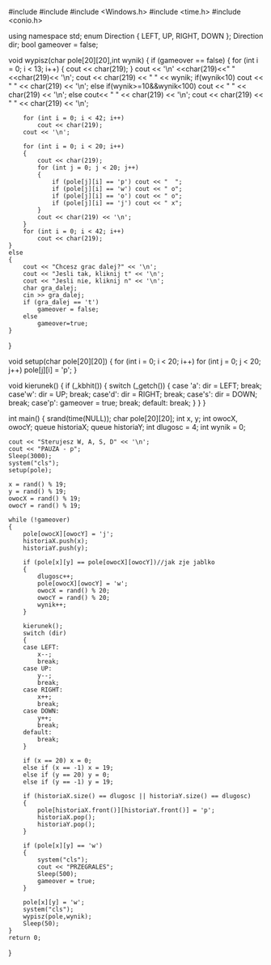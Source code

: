 #include <iostream>
#include <queue>
#include <Windows.h>
#include <time.h>
#include <conio.h>

using namespace std;
enum Direction { LEFT, UP, RIGHT, DOWN };
Direction dir;
bool gameover = false;

void wypisz(char pole[20][20],int wynik)
{
	if (gameover == false)
	{
		for (int i = 0; i < 13; i++)
		{
			cout << char(219);
		}
		cout << '\n' <<char(219)<<"           "<<char(219)<< '\n';
		cout << char(219) << "     " << wynik;
		if(wynik<10)
			cout << "     " << char(219) << '\n';
		else if(wynik>=10&&wynik<100)
			cout << "    " << char(219) << '\n';
		else
			cout<< "   " << char(219) << '\n';
		cout << char(219) << "           " << char(219) << '\n';

		for (int i = 0; i < 42; i++)
			cout << char(219);
		cout << '\n';

		for (int i = 0; i < 20; i++)
		{
			cout << char(219);
			for (int j = 0; j < 20; j++)
			{
				if (pole[j][i] == 'p') cout << "  ";
				if (pole[j][i] == 'w') cout << " o";
				if (pole[j][i] == 'o') cout << " o";
				if (pole[j][i] == 'j') cout << " x";
			}
			cout << char(219) << '\n';
		}
		for (int i = 0; i < 42; i++)
			cout << char(219);
	}
	else
	{
		cout << "Chcesz grac dalej?" << '\n';
		cout << "Jesli tak, kliknij t" << '\n';
		cout << "Jesli nie, kliknij n" << '\n';
		char gra_dalej;
		cin >> gra_dalej;
		if (gra_dalej == 't')
			gameover = false;
		else
			gameover=true;
	}
}

void setup(char pole[20][20])
{
	for (int i = 0; i < 20; i++)
		for (int j = 0; j < 20; j++)
			pole[j][i] = 'p';
}

void kierunek()
{
	if (_kbhit())
	{
		switch (_getch())
		{
		case 'a':
			dir = LEFT;
			break;
		case'w':
			dir = UP;
			break;
		case'd':
			dir = RIGHT;
			break;
		case's':
			dir = DOWN;
			break;
		case'p':
			gameover = true;
			break;
		default:
			break;
		}
	}
}

int main()
{
	srand(time(NULL));
	char pole[20][20];
	int x, y;
	int owocX, owocY;
	queue <int> historiaX;
	queue <int> historiaY;
	int dlugosc = 4;
	int wynik = 0;

	cout << "Sterujesz W, A, S, D" << '\n';
	cout << "PAUZA - p";
	Sleep(3000);
	system("cls");
	setup(pole);

	x = rand() % 19;
	y = rand() % 19;
	owocX = rand() % 19;
	owocY = rand() % 19;

	while (!gameover)
	{
		pole[owocX][owocY] = 'j';
		historiaX.push(x);
		historiaY.push(y);

		if (pole[x][y] == pole[owocX][owocY])//jak zje jablko
		{
			dlugosc++;
			pole[owocX][owocY] = 'w';
			owocX = rand() % 20;
			owocY = rand() % 20;
			wynik++;
		}

		kierunek();
		switch (dir)
		{
		case LEFT:
			x--;
			break;
		case UP:
			y--;
			break;
		case RIGHT:
			x++;
			break;
		case DOWN:
			y++;
			break;
		default:
			break;
		}

		if (x == 20) x = 0;
		else if (x == -1) x = 19;
		else if (y == 20) y = 0;
		else if (y == -1) y = 19;

		if (historiaX.size() == dlugosc || historiaY.size() == dlugosc)
		{
			pole[historiaX.front()][historiaY.front()] = 'p';
			historiaX.pop();
			historiaY.pop();
		}

		if (pole[x][y] == 'w')
		{
			system("cls");
			cout << "PRZEGRALES";
			Sleep(500);
			gameover = true;
		}

		pole[x][y] = 'w';
		system("cls");
		wypisz(pole,wynik);
		Sleep(50);
	}
	return 0;
}
